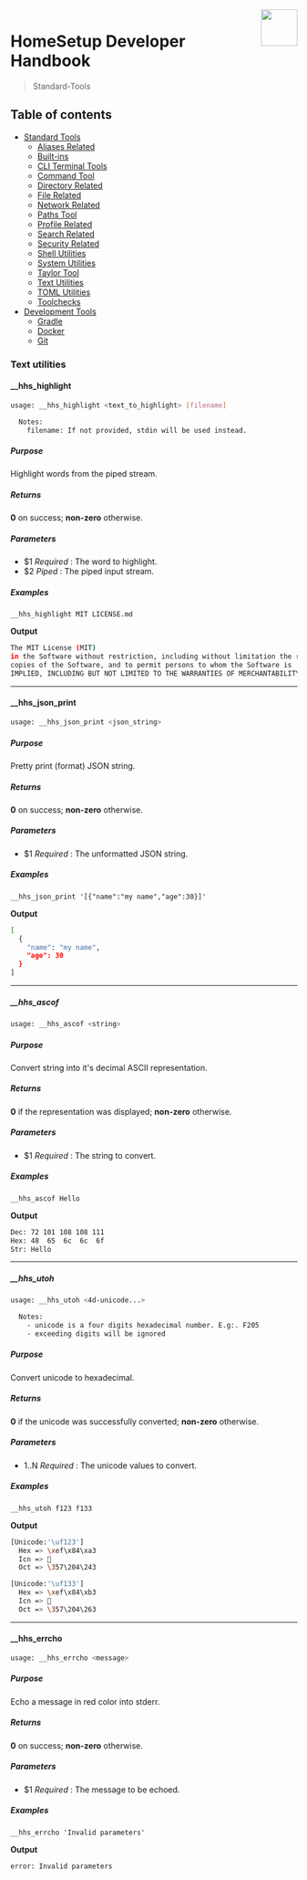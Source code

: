 <img src="https://iili.io/HvtxC1S.png" width="64" height="64" align="right" />

# HomeSetup Developer Handbook
>
> Standard-Tools

## Table of contents

<!-- toc -->

- [Standard Tools](../../functions.md#standard-tools)
  - [Aliases Related](aliases-related.md#aliases-related-functions)
  - [Built-ins](built-ins.md#built-ins-functions)
  - [CLI Terminal Tools](clitt.md#cli-terminal-tools)
  - [Command Tool](command-tool.md#command-tool)
  - [Directory Related](directory-related.md#directory-related-functions)
  - [File Related](file-related.md#file-related-functions)
  - [Network Related](network-related.md#network-related-functions)
  - [Paths Tool](paths-tool.md#paths-tool)
  - [Profile Related](profile-related.md#profile-related-functions)
  - [Search Related](search-related.md#search-related-functions)
  - [Security Related](security-related.md#security-related-functions)
  - [Shell Utilities](shell-utilities.md#shell-utilities)
  - [System Utilities](system-utilities.md#system-utilities)
  - [Taylor Tool](taylor-tool.md#taylor-tool)
  - [Text Utilities](text-utilities.md#text-utilities)
  - [TOML Utilities](toml-utilities.md#toml-utilities)
  - [Toolchecks](toolchecks.md#tool-checks-functions)
- [Development Tools](../../functions.md#development-tools)
  - [Gradle](../dev-tools/gradle-tools.md#gradle-functions)
  - [Docker](../dev-tools/docker-tools.md#docker-functions)
  - [Git](../dev-tools/git-tools.md#git-functions)

<!-- tocstop -->

### Text utilities

#### __hhs_highlight

```bash
usage: __hhs_highlight <text_to_highlight> [filename]

  Notes:
    filename: If not provided, stdin will be used instead.
```

##### **Purpose**

Highlight words from the piped stream.

##### **Returns**

**0** on success; **non-zero** otherwise.

##### **Parameters**

  - $1 _Required_ : The word to highlight.
  - $2 _Piped_ : The piped input stream.

##### **Examples**

`__hhs_highlight MIT LICENSE.md`

**Output**

```bash
The MIT License (MIT)
in the Software without restriction, including without limitation the rights
copies of the Software, and to permit persons to whom the Software is
IMPLIED, INCLUDING BUT NOT LIMITED TO THE WARRANTIES OF MERCHANTABILITY,
```

------

#### __hhs_json_print

```bash
usage: __hhs_json_print <json_string>
```

##### **Purpose**

Pretty print (format) JSON string.

##### **Returns**

**0** on success; **non-zero** otherwise.

##### **Parameters**

  - $1 _Required_ : The unformatted JSON string.

##### **Examples**

`__hhs_json_print '[{"name":"my name","age":30}]'`

**Output**

```bash
[
  {
    "name": "my name",
    "age": 30
  }
]
```

------

##### __hhs_ascof

```bash
usage: __hhs_ascof <string>
```

##### **Purpose**

Convert string into it's decimal ASCII representation.

##### **Returns**

**0** if the representation was displayed; **non-zero** otherwise.

##### **Parameters**

  - $1 _Required_ : The string to convert.

##### **Examples**

`__hhs_ascof Hello`

**Output**

```bash
Dec: 72 101 108 108 111
Hex: 48  65  6c  6c  6f
Str: Hello
```

------

##### __hhs_utoh

```bash
usage: __hhs_utoh <4d-unicode...>

  Notes:
    - unicode is a four digits hexadecimal number. E.g:. F205
    - exceeding digits will be ignored
```

##### **Purpose**

Convert unicode to hexadecimal.

##### **Returns**

**0** if the unicode was successfully converted; **non-zero** otherwise.

##### **Parameters**

  - $1..$N _Required_ : The unicode values to convert.

##### **Examples**

`__hhs_utoh f123 f133`

**Output**

```bash
[Unicode:'\uf123']
  Hex => \xef\x84\xa3
  Icn => 
  Oct => \357\204\243

[Unicode:'\uf133']
  Hex => \xef\x84\xb3
  Icn => 
  Oct => \357\204\263
```

------

#### __hhs_errcho

```bash
usage: __hhs_errcho <message>
```

##### **Purpose**

Echo a message in red color into stderr.

##### **Returns**

**0** on success; **non-zero** otherwise.

##### **Parameters**

  - $1 _Required_ : The message to be echoed.

##### **Examples**

`__hhs_errcho 'Invalid parameters'`

**Output**

```bash
error: Invalid parameters
```

